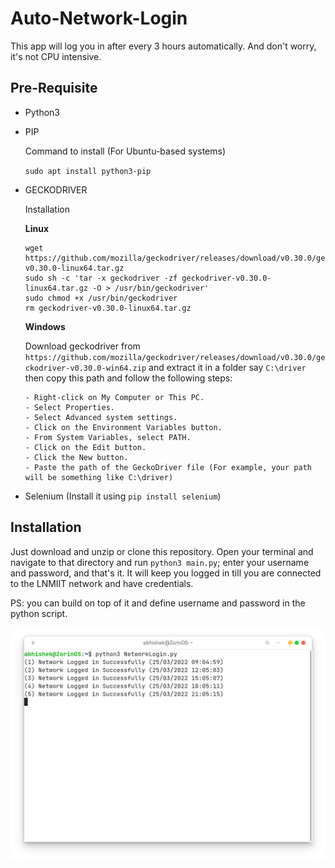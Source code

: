 # Auto-Network-Login
This app will log you in after every 3 hours automatically. And don't worry, it's not CPU intensive.

## Pre-Requisite
- Python3
- PIP 
  
  Command to install (For Ubuntu-based systems) 
  
  `sudo apt install python3-pip`
  
- GECKODRIVER 
  
  Installation
  
  <strong>Linux</strong>
  ```
  wget https://github.com/mozilla/geckodriver/releases/download/v0.30.0/geckodriver-v0.30.0-linux64.tar.gz
  sudo sh -c 'tar -x geckodriver -zf geckodriver-v0.30.0-linux64.tar.gz -O > /usr/bin/geckodriver'
  sudo chmod +x /usr/bin/geckodriver
  rm geckodriver-v0.30.0-linux64.tar.gz
  ```
  
  <strong>Windows</strong>
  
  Download geckodriver from `https://github.com/mozilla/geckodriver/releases/download/v0.30.0/geckodriver-v0.30.0-win64.zip` and extract it in a folder say `C:\driver` then copy this path and follow the following steps: 
    ```
    - Right-click on My Computer or This PC.
    - Select Properties.
    - Select Advanced system settings.
    - Click on the Environment Variables button.
    - From System Variables, select PATH.
    - Click on the Edit button.
    - Click the New button.
    - Paste the path of the GeckoDriver file (For example, your path will be something like C:\driver)
    ```
  
 - Selenium (Install it using `pip install selenium`)
  
## Installation
Just download and unzip or clone this repository. Open your terminal and navigate to that directory and run `python3 main.py`; enter your username and password, and that's it. It will keep you logged in till you are connected to the LNMIIT network and have credentials.

PS: you can build on top of it and define username and password in the python script.

![Demo Image](https://github.com/Abhishekkr3003/Auto-Network-Login/blob/main/AutoLoggin.png)
